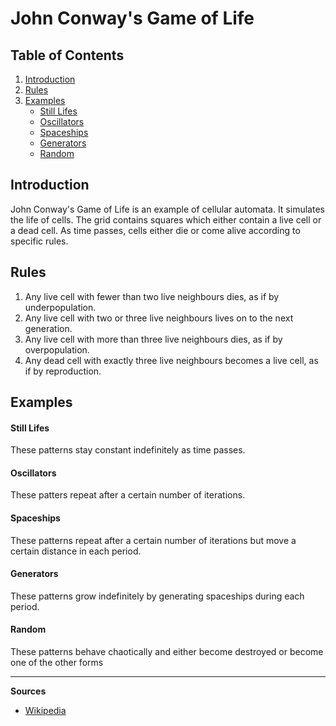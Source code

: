 # John Conway's Game of Life

## Table of Contents

1. [Introduction](#introduction)
2. [Rules](#rules)
3. [Examples](#examples)
	* [Still Lifes](#still-lifes)
	* [Oscillators](#oscillators)
	* [Spaceships](#spaceships)
	* [Generators](#generators)
	* [Random](#random)

## Introduction

John Conway's Game of Life is an example of cellular automata.
It simulates the life of cells.
The grid contains squares which either contain a live cell or a dead cell.
As time passes, cells either die or come alive according to specific rules.

## Rules

1. Any live cell with fewer than two live neighbours dies, as if by underpopulation.
2. Any live cell with two or three live neighbours lives on to the next generation.
3. Any live cell with more than three live neighbours dies, as if by overpopulation.
4. Any dead cell with exactly three live neighbours becomes a live cell, as if by reproduction.

## Examples

#### Still Lifes

These patterns stay constant indefinitely as time passes.

#### Oscillators

These patters repeat after a certain number of iterations.

#### Spaceships

These patterns repeat after a certain number of iterations but move a certain distance in each period.

#### Generators

These patterns grow indefinitely by generating spaceships during each period.

#### Random

These patterns behave chaotically and either become destroyed or become one of the other forms

---

**Sources**

* [Wikipedia](https://en.wikipedia.org/wiki/Conway%27s_Game_of_Life)
